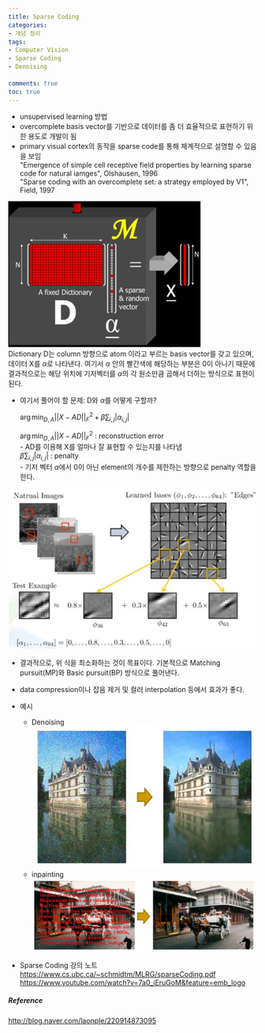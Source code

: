 ```yaml
---
title: Sparse Coding
categories:
- 개념 정리
tags:
- Computer Vision
- Sparse Coding
- Denoising
  
comments: true
toc: true
---
```


- unsupervised learning 방법
- overcomplete basis vector를 기반으로 데이터를 좀 더 효율적으로 표현하기 위한 용도로 개발이 됨    
- primary visual cortex의 동작을 sparse code를 통해 체계적으로 설명할 수 있음을 보임    
    "Emergence of simple cell receptive field properties by learning sparse code for natural iamges", Olshausen, 1996    
    "Sparse coding with an overcomplete set: a strategy employed by V1", Field, 1997

![Sparse coding](/assets/img/SparseCoding/sparse_coding.jpg)  
Dictionary D는 column 방향으로 atom 이라고 부르는 basis vector를 갖고 있으며, 데이터 X를 $\alpha$로 나타낸다.
여기서 $\alpha$ 안의 빨간색에 해당하는 부분은 0이 아니기 때문에 결과적으로는 해당 위치에 기저벡터를 $\alpha$의 각 원소만큼 곱해서 더하는 방식으로 표현이 된다.

- 여기서 풀어야 할 문제: D와 $\alpha$를 어떻게 구할까?    
    
    $\arg \min_{D,A} ||X-AD||^2_F+\beta\displaystyle\sum_{i,j}|\alpha_{i,j}|$
    
    $\arg \min_{D,A} ||X-AD||^2_F$ : reconstruction error    
        - AD를 이용해 X를 얼마나 잘 표현할 수 있는지를 나타냄     
    $\beta\displaystyle\sum_{i,j}|\alpha_{i,j}|$ : penalty    
        - 기저 벡터 $\alpha$에서 0이 아닌 element의 개수를 제한하는 방향으로 penalty 역할을 한다.    

![Sparse coding2](/assets/img/SparseCoding/sparse_coding_2.jpg)    

- 결과적으로, 위 식을 최소화하는 것이 목표이다. 기본적으로 Matching pursuit(MP)와 Basic pursuit(BP) 방식으로 풀어낸다.
- data compression이나 잡음 제거 및 컬러 interpolation 등에서 효과가 좋다.

- 예시    
    - Denoising    
        ![Sparse coding_denoising](/assets/img/SparseCoding/denoising.jpg)
    - inpainting    
        ![Sparse coding_inpainting](/assets/img/SparseCoding/inpainting.jpg)    

- Sparse Coding 강의 노트
    https://www.cs.ubc.ca/~schmidtm/MLRG/sparseCoding.pdf
    https://www.youtube.com/watch?v=7a0_iEruGoM&feature=emb_logo
    
    

##### Reference
http://blog.naver.com/laonple/220914873095
